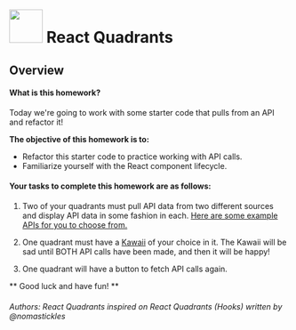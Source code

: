 
# <img src="https://cloud.githubusercontent.com/assets/7833470/10899314/63829980-8188-11e5-8cdd-4ded5bcb6e36.png" height="60"> React Quadrants

## Overview

#### What is this homework?

Today we're going to work with some starter code that pulls from an API and refactor it!

**The objective of this homework is to:**

* Refactor this starter code to practice working with API calls.
* Familiarize yourself with the React component lifecycle.

#### Your tasks to complete this homework are as follows:

1) Two of your quadrants must pull API data from two different sources and display API data in some fashion in each. [Here are some example APIs for you to choose from.](https://github.com/public-apis/public-apis) 

2) One quadrant must have a [Kawaii](https://react-kawaii.now.sh/) of your choice in it. The Kawaii will be sad until BOTH API calls have been made, and then it will be happy!

3) One quadrant will have a button to fetch API calls again.

** Good luck and have fun! **











<i><h6>Authors: React Quadrants inspired on React Quadrants (Hooks) written by @nomastickles</i></h6>

